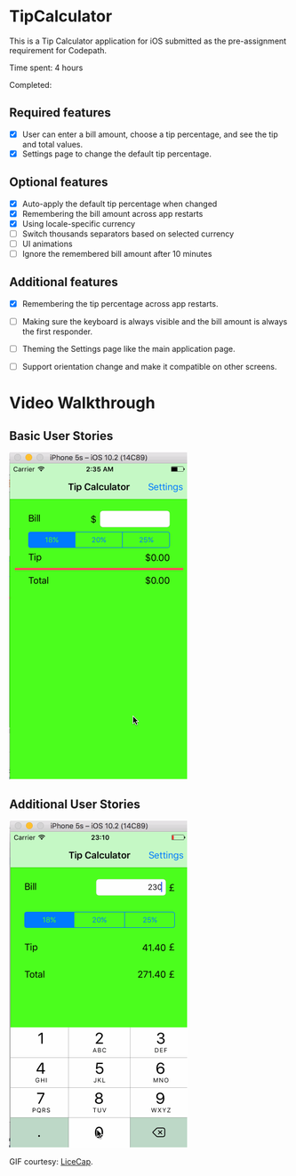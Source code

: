 # TipCalculator

This is a Tip Calculator application for iOS submitted as the pre-assignment requirement for Codepath.

Time spent: 4 hours

Completed:

## Required features
* [x] User can enter a bill amount, choose a tip percentage, and see the tip and total values.
* [x] Settings page to change the default tip percentage.

## Optional features
* [x] Auto-apply the default tip percentage when changed
* [x] Remembering the bill amount across app restarts
* [x] Using locale-specific currency
* [ ] Switch thousands separators based on selected currency
* [ ] UI animations
* [ ] Ignore the remembered bill amount after 10 minutes

## Additional features
* [x] Remembering the tip percentage across app restarts.
* [ ] Making sure the keyboard is always visible and the bill amount is always the first responder.
* [ ] Theming the Settings page like the main application page.
* [ ] Support orientation change and make it compatible on other screens.


# Video Walkthrough

## Basic User Stories
![Video Walkthrough of basic user stories:](tippsie-demo.gif)

## Additional User Stories
![Video Walkthrough of additional user stories:](tippsie-demo-2.gif)


GIF courtesy: [LiceCap](http://www.cockos.com/licecap/).

